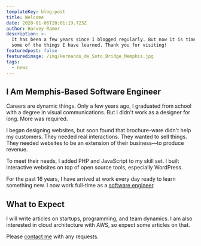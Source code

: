 ```yaml
---
templateKey: blog-post
title: Welcome
date: 2020-01-06T20:01:19.723Z
author: Harvey Ramer
description: >-
  It has been a few years since I blogged regularly. But now it is time to share
  some of the things I have learned. Thank you for visiting!
featuredpost: false
featuredimage: /img/Hernando_de_Soto_Bridge_Memphis.jpg
tags:
  - news
---
```


## I Am Memphis-Based Software Engineer

Careers are dynamic things. Only a few years ago, I graduated from school with a degree in visual communications. But I didn't work as a designer for long. More was required.

I began designing websites, but soon found that brochure-ware didn't help my customers. They needed real interactions. They wanted to sell things. They needed websites to be an extension of their business—to produce revenue.

To meet their needs, I added PHP and JavaScript to my skill set. I built interactive websites on top of open source tools, especially WordPress.

For the past 16 years, I have arrived at work every day ready to learn something new. I now work full-time as a [software engineer](/resume).

## What to Expect

I will write articles on startups, programming, and team dynamics. I am also interested in cloud architecture with AWS, so expect some articles on that.

Please [contact me](/contact) with any requests.
